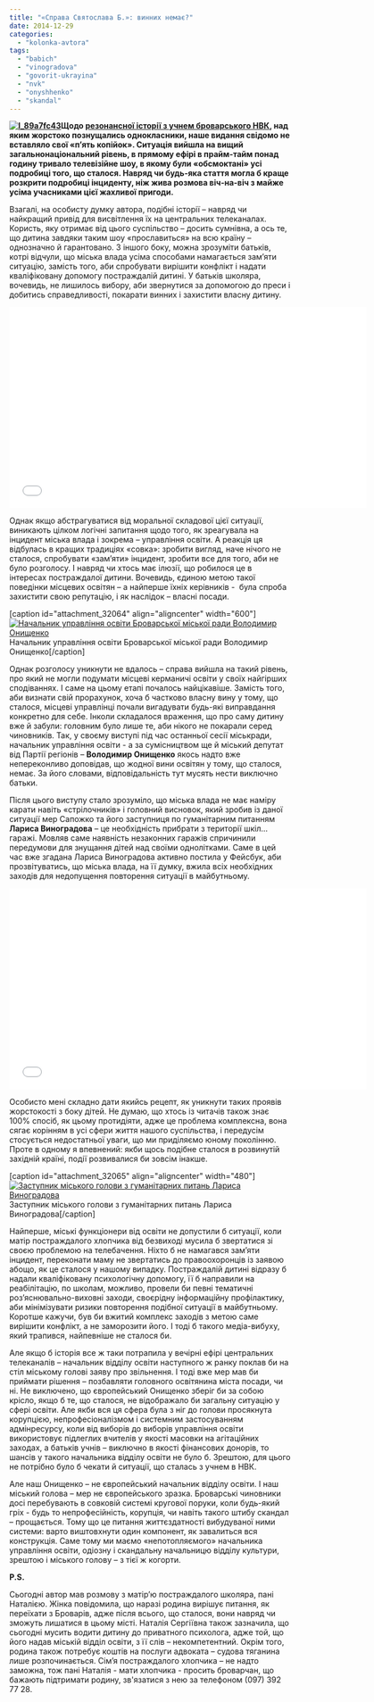 ```yaml
---
title: "«Справа Святослава Б.»: винних немає?"
date: 2014-12-29
categories: 
  - "kolonka-avtora"
tags: 
  - "babich"
  - "vinogradova"
  - "govorit-ukrayina"
  - "nvk"
  - "onyshhenko"
  - "skandal"
---
```


**[![l_89a7fc43](https://mpz.brovary.org/wp-content/uploads/2014/12/l_89a7fc43.jpg)](https://mpz.brovary.org/wp-content/uploads/2014/12/l_89a7fc43.jpg)Щодо [резонансної історії з учнем броварського НВК](http://govoryt-ukraina.tv/stories/discuss/1353---mojego-rebenka-razvratili-starsheklassniki/), над яким жорстоко познущались однокласники, наше видання свідомо не вставляло свої «п’ять копійок». Ситуація вийшла на вищий загальнонаціональний рівень, в прямому ефірі в прайм-тайм понад годину тривало телевізійне шоу, в якому були «обсмоктані» усі подробиці того, що сталося. Навряд чи будь-яка стаття могла б краще розкрити подробиці інциденту, ніж жива розмова віч-на-віч з майже усіма учасниками цієї жахливої пригоди.**

Взагалі, на особисту думку автора, подібні історії – навряд чи найкращий привід для висвітлення їх на центральних телеканалах. Користь, яку отримає від цього суспільство – досить сумнівна, а ось те, що дитина завдяки таким шоу «прославиться» на всю країну –однозначно й гарантовано. З іншого боку, можна зрозуміти батьків, котрі відчули, що міська влада усіма способами намагається зам’яти ситуацію, замість того, аби спробувати вирішити конфлікт і надати кваліфіковану допомогу постраждалій дитині. У батьків школяра, вочевидь, не лишилось вибору, аби звернутися за допомогою до преси і добитись справедливості, покарати винних і захистити власну дитину.

<iframe src="//www.youtube.com/embed/LCNkkaPq2YI" width="640" height="360" frameborder="0" allowfullscreen="allowfullscreen"></iframe>

Однак якщо абстрагуватися від моральної складової цієї ситуації, виникають цілком логічні запитання щодо того, як зреагувала на інцидент міська влада і зокрема – управління освіти. А реакція ця відбулась в кращих традиціях «совка»: зробити вигляд, наче нічого не сталося, спробувати «зам’яти» інцидент, зробити все для того, аби не було розголосу. І навряд чи хтось має ілюзії, що робилося це в інтересах постраждалої дитини. Вочевидь, єдиною метою такої поведінки місцевих освітян – а найперше їхніх керівників -  була спроба захистити свою репутацію, і як наслідок – власні посади.

\[caption id="attachment\_32064" align="aligncenter" width="600"\][![Начальник управління освіти Броварської міської ради Володимир Онищенко](https://mpz.brovary.org/wp-content/uploads/2014/12/marsh-ukr03.jpg)](https://mpz.brovary.org/wp-content/uploads/2014/12/marsh-ukr03.jpg) Начальник управління освіти Броварської міської ради Володимир Онищенко\[/caption\]

Однак розголосу уникнути не вдалось – справа вийшла на такий рівень, про який не могли подумати місцеві керманичі освіти у своїх найгірших сподіваннях. І саме на цьому етапі почалось найцікавіше. Замість того, аби визнати свій прорахунок, хоча б частково власну вину у тому, що сталося, місцеві управлінці почали вигадувати будь-які виправдання конкретно для себе. Інколи складалося враження, що про саму дитину вже й забули: головним було лише те, аби нікого не покарали серед чиновників. Так, у своєму виступі під час останньої сесії міськради, начальник управління освіти - а за сумісництвом ще й міський депутат від Партії регіонів – **Володимир Онищенко** якось надто вже непереконливо доповідав, що жодної вини освітян у тому, що сталося, немає. За його словами, відповідальність тут мусять нести виключно батьки.

Після цього виступу стало зрозуміло, що міська влада не має наміру карати навіть «стрілочників» і головний висновок, який зробив із даної ситуації мер Сапожко та його заступниця по гуманітарним питанням **Лариса Виноградова** – це необхідність прибрати з території шкіл… гаражі. Мовляв саме наявність незаконних гаражів спричинили передумови для знущання дітей над своїми однолітками. Саме в цей час вже згадана Лариса Виноградова активно постила у Фейсбук, аби прозвітуватись, що міська влада, на її думку, вжила всіх необхідних заходів для недопущення повторення ситуації в майбутньому.

<iframe src="//www.youtube.com/embed/IIR78s2y5Uo" width="640" height="360" frameborder="0" allowfullscreen="allowfullscreen"></iframe>

Особисто мені складно дати якийсь рецепт, як уникнути таких проявів жорстокості з боку дітей. Не думаю, що хтось із читачів також знає 100% спосіб, як цьому протидіяти, адже це проблема комплексна, вона сягає корінням в усі сфери життя нашого суспільства, і передусім стосується недостатньої уваги, що ми приділяємо юному поколінню. Проте в одному я впевнений: якби щось подібне сталося в розвинутій західній країні, події розвивалися би зовсім інакше.

\[caption id="attachment\_32065" align="aligncenter" width="480"\][![Заступник міського голови з гуманітарних питань Лариса Виноградова](https://mpz.brovary.org/wp-content/uploads/2014/12/10897131_1514682022151152_4262935936812340318_n.jpg)](https://mpz.brovary.org/wp-content/uploads/2014/12/10897131_1514682022151152_4262935936812340318_n.jpg) Заступник міського голови з гуманітарних питань Лариса Виноградова\[/caption\]

Найперше, міські функціонери від освіти не допустили б ситуації, коли матір постраждалого хлопчика від безвиході мусила б звертатися зі своєю проблемою на телебачення. Ніхто б не намагався зам’яти інцидент, переконати маму не звертатись до правоохоронців із заявою абощо, як це сталося у нашому випадку. Постраждалій дитині відразу б надали кваліфіковану психологічну допомогу, її б направили на реабілітацію, по школам, можливо, провели би певні тематичні роз’яснювально-виховні заходи, своєрідну інформаційну профілактику, аби мінімізувати ризики повторення подібної ситуації в майбутньому. Коротше кажучи, був би вжитий комплекс заходів з метою саме вирішити конфлікт, а не заморозити його. І тоді б такого медіа-вибуху, який трапився, найпевніше не сталося би.

Але якщо б історія все ж таки потрапила у вечірні ефірі центральних телеканалів – начальник відділу освіти наступного ж ранку поклав би на стіл міському голові заяву про звільнення. І тоді вже мер мав би приймати рішення – позбавляти головного освітянина міста посади, чи ні. Не виключено, що європейський Онищенко зберіг би за собою крісло, якщо б те, що сталося, не відображало би загальну ситуацію у сфері освіти. Але якби вся ця сфера була з ніг до голови просякнута корупцією, непрофесіоналізмом і системним застосуванням адмінресурсу, коли від виборів до виборів управління освіти використовує підлеглих вчителів у якості масовки на агітаційних заходах, а батьків учнів – виключно в якості фінансових донорів, то шансів у такого начальника відділу освіти не було б. Зрештою, для цього не потрібно було б чекати й ситуації, що сталась з учнем в НВК.

Але наш Онищенко – не європейський начальник відділу освіти. І наш міський голова – мер не європейського зразка. Броварські чиновники досі перебувають в совковій системі кругової поруки, коли будь-який гріх - будь то непрофесійність, корупція, чи навіть такого штибу скандал – прощається. Тому що це питання життєздатності вибудуваної ними системи: варто виштовхнути один компонент, як завалиться вся конструкція. Саме тому ми маємо «непотопляємого» начальника управління освіти, одіозну і скандальну начальницю відділу культури, зрештою і міського голову – з тієї ж когорти.

**P.S.**

Сьогодні автор мав розмову з матір’ю постраждалого школяра, пані Наталією. Жінка повідомила, що наразі родина вирішує питання, як переїхати з Броварів, адже після всього, що сталося, вони навряд чи зможуть лишатися в цьому місті. Наталія Сергіївна також зазначила, що сьогодні мусить водити дитину до приватного психолога, адже той, що його надав міській відділ освіти, з її слів – некомпетентний. Окрім того, родина також потребує коштів на послуги адвоката – судова тяганина лише розпочинається. Сім’я постраждалого хлопчика – не надто заможна, тож пані Наталія - мати хлопчика - просить броварчан, що бажають підтримати родину, зв'язатися з нею за телефоном (097) 392 77 28.
